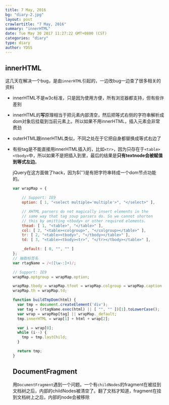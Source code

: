 ```yaml
---
title: 7 May, 2016
bg: "diary-2.jpg"
layout: post
crawlertitle: "7 May, 2016"
summary: "innerHTML"
date: Tue May 30 2017 11:27:22 GMT+0800 (CST)
categories: "diary"
type: diary
author: YDSS
---
```


## innerHTML

这几天在解决一个bug，是由`innerHTML`引起的，一边改bug一边查了很多相关的资料

- innerHTML不是w3c标准，只是因为使用方便，所有浏览器都支持，但有些许差别
- innerHTML的**写**原理相当于把元素内部清空，然后把等式右侧的字符串解析成dom对象后挂载到当前元素上。所以如果不用innerHTML，插入元素会非常费劲
- outerHTML跟innerHTML类似，不同之处在于它把自身都替换成等式右边了
- 有些tag是不能直接用innerHTML插入的，比如`<tr>`，因为<tr>只存在于`<table><tbody>`中，所以如果不是把<tr>插入到<table>里，最后的结果是**只有textnode会被赋值到等式左边**。

    jQuery在这方面做了hack，因为$('<xxx>')是有把字符串转成一个dom节点功能的。
    
    ```js
    var wrapMap = {
    
    	// Support: IE9
    	option: [ 1, "<select multiple='multiple'>", "</select>" ],
    
    	// XHTML parsers do not magically insert elements in the
    	// same way that tag soup parsers do. So we cannot shorten
    	// this by omitting <tbody> or other required elements.
    	thead: [ 1, "<table>", "</table>" ],
    	col: [ 2, "<table><colgroup>", "</colgroup></table>" ],
    	tr: [ 2, "<table><tbody>", "</tbody></table>" ],
    	td: [ 3, "<table><tbody><tr>", "</tr></tbody></table>" ],
    
    	_default: [ 0, "", "" ]
    };
    // 抽取标签名
    var rtagName = /<([\w-:]+)/;
    
    // Support: IE9
    wrapMap.optgroup = wrapMap.option;
    
    wrapMap.tbody = wrapMap.tfoot = wrapMap.colgroup = wrapMap.caption = wrapMap.thead;
    wrapMap.th = wrapMap.td;
    
    function buildTmpDom(html) {
      var tmp = document.createElement('div');
      var tag = (rtagName.exec(html) || [ "", "" ])[1].toLowerCase();
      var wrap = wrapMap[tag] || wrapMap._default;
      tmp.innerHTML = wrap[1] + html + wrap[2];
    
      var i = wrap[0];
      while (i--) {
        tmp = tmp.lastChild;
      }
    
      return tmp;
    }
    ```
    
## DocumentFragment

用`DocumentFragment`遇到一个问题。一个有`childNodes`的fragment在被挂到文档树之后，内部的childNodes被清空了。翻了文档才知道，fragment在挂到文档树上之后，内部的node会被移除
